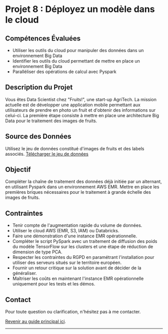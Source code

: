 # Projet 8 : Déployez un modèle dans le cloud

## Compétences Évaluées
- Utiliser les outils du cloud pour manipuler des données dans un environnement Big Data
- Identifier les outils du cloud permettant de mettre en place un environnement Big Data
- Paralléliser des opérations de calcul avec Pyspark

## Description du Projet
Vous êtes Data Scientist chez "Fruits!", une start-up AgriTech. La mission actuelle est de développer une application mobile permettant aux utilisateurs de prendre en photo un fruit et d'obtenir des informations sur celui-ci. La première étape consiste à mettre en place une architecture Big Data pour le traitement des images de fruits.

## Source des Données
Utilisez le jeu de données constitué d'images de fruits et des labels associés. [Télécharger le jeu de données](https://www.kaggle.com/datasets/moltean/fruits)

## Objectif
Compléter la chaîne de traitement des données déjà initiée par un alternant, en utilisant Pyspark dans un environnement AWS EMR. Mettre en place les premières briques nécessaires pour le traitement à grande échelle des images de fruits.

## Contraintes
- Tenir compte de l'augmentation rapide du volume de données.
- Utiliser le cloud AWS (EMR, S3, IAM) ou Databricks.
- Faire une démonstration d'une instance EMR opérationnelle.
- Compléter le script PySpark avec un traitement de diffusion des poids du modèle TensorFlow sur les clusters et une étape de réduction de dimension de type PCA.
- Respecter les contraintes du RGPD en paramétrant l'installation pour utiliser des serveurs situés sur le territoire européen.
- Fournir un retour critique sur la solution avant de décider de la généraliser.
- Maîtriser les coûts en maintenant l'instance EMR opérationnelle uniquement pour les tests et les démos.

## Contact
Pour toute question ou clarification, n'hésitez pas à me contacter.

[Revenir au guide principal ici](Formation_DataScientist/README.md).

--- 

